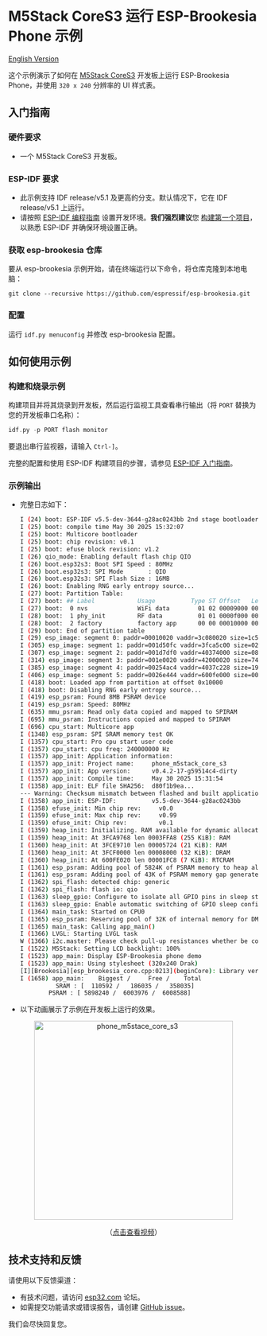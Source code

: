 # M5Stack CoreS3 运行 ESP-Brookesia Phone 示例

[English Version](./README.md)

这个示例演示了如何在 [M5Stack CoreS3](https://docs.m5stack.com/en/core/CoreS3) 开发板上运行 ESP-Brookesia Phone，并使用 `320 x 240` 分辨率的 UI 样式表。

## 入门指南

### 硬件要求

* 一个 M5Stack CoreS3 开发板。

### ESP-IDF 要求

- 此示例支持 IDF release/v5.1 及更高的分支。默认情况下，它在 IDF release/v5.1 上运行。
- 请按照 [ESP-IDF 编程指南](https://docs.espressif.com/projects/esp-idf/zh_CN/latest/esp32/get-started/index.html) 设置开发环境。**我们强烈建议**您 [构建第一个项目](https://docs.espressif.com/projects/esp-idf/zh_CN/latest/esp32/get-started/index.html#build-your-first-project)，以熟悉 ESP-IDF 并确保环境设置正确。

### 获取 esp-brookesia 仓库

要从 esp-brookesia 示例开始，请在终端运行以下命令，将仓库克隆到本地电脑：

```
git clone --recursive https://github.com/espressif/esp-brookesia.git
```

### 配置

  运行 ``idf.py menuconfig`` 并修改 esp-brookesia 配置。

## 如何使用示例

### 构建和烧录示例

构建项目并将其烧录到开发板，然后运行监视工具查看串行输出（将 `PORT` 替换为您的开发板串口名称）：

```c
idf.py -p PORT flash monitor
```

要退出串行监视器，请输入 ``Ctrl-]``。

完整的配置和使用 ESP-IDF 构建项目的步骤，请参见 [ESP-IDF 入门指南](https://docs.espressif.com/projects/esp-idf/zh_CN/latest/get-started/index.html)。

### 示例输出

- 完整日志如下：

    ```bash
    I (24) boot: ESP-IDF v5.5-dev-3644-g28ac0243bb 2nd stage bootloader
    I (25) boot: compile time May 30 2025 15:32:07
    I (25) boot: Multicore bootloader
    I (25) boot: chip revision: v0.1
    I (25) boot: efuse block revision: v1.2
    I (26) qio_mode: Enabling default flash chip QIO
    I (26) boot.esp32s3: Boot SPI Speed : 80MHz
    I (26) boot.esp32s3: SPI Mode       : QIO
    I (26) boot.esp32s3: SPI Flash Size : 16MB
    I (26) boot: Enabling RNG early entropy source...
    I (27) boot: Partition Table:
    I (27) boot: ## Label            Usage          Type ST Offset   Length
    I (27) boot:  0 nvs              WiFi data        01 02 00009000 00006000
    I (28) boot:  1 phy_init         RF data          01 01 0000f000 00001000
    I (28) boot:  2 factory          factory app      00 00 00010000 00400000
    I (29) boot: End of partition table
    I (29) esp_image: segment 0: paddr=00010020 vaddr=3c080020 size=1c50d4h (1855700) map
    I (305) esp_image: segment 1: paddr=001d50fc vaddr=3fca5c00 size=02cech ( 11500) load
    I (307) esp_image: segment 2: paddr=001d7df0 vaddr=40374000 size=08228h ( 33320) load
    I (314) esp_image: segment 3: paddr=001e0020 vaddr=42000020 size=74a9ch (477852) map
    I (385) esp_image: segment 4: paddr=00254ac4 vaddr=4037c228 size=19978h (104824) load
    I (406) esp_image: segment 5: paddr=0026e444 vaddr=600fe000 size=00020h (    32) load
    I (418) boot: Loaded app from partition at offset 0x10000
    I (418) boot: Disabling RNG early entropy source...
    I (419) esp_psram: Found 8MB PSRAM device
    I (419) esp_psram: Speed: 80MHz
    I (635) mmu_psram: Read only data copied and mapped to SPIRAM
    I (695) mmu_psram: Instructions copied and mapped to SPIRAM
    I (696) cpu_start: Multicore app
    I (1348) esp_psram: SPI SRAM memory test OK
    I (1357) cpu_start: Pro cpu start user code
    I (1357) cpu_start: cpu freq: 240000000 Hz
    I (1357) app_init: Application information:
    I (1357) app_init: Project name:     phone_m5stack_core_s3
    I (1357) app_init: App version:      v0.4.2-17-g59514c4-dirty
    I (1357) app_init: Compile time:     May 30 2025 15:31:54
    I (1358) app_init: ELF file SHA256:  d80f1b9ea...
    --- Warning: Checksum mismatch between flashed and built applications. Checksum of built application is ef79260e6f5202cec75e5416bbccb5e965cc5013ec6f35442ce4726db0c74a34
    I (1358) app_init: ESP-IDF:          v5.5-dev-3644-g28ac0243bb
    I (1358) efuse_init: Min chip rev:     v0.0
    I (1359) efuse_init: Max chip rev:     v0.99
    I (1359) efuse_init: Chip rev:         v0.1
    I (1359) heap_init: Initializing. RAM available for dynamic allocation:
    I (1359) heap_init: At 3FCA9768 len 0003FFA8 (255 KiB): RAM
    I (1360) heap_init: At 3FCE9710 len 00005724 (21 KiB): RAM
    I (1360) heap_init: At 3FCF0000 len 00008000 (32 KiB): DRAM
    I (1360) heap_init: At 600FE020 len 00001FC8 (7 KiB): RTCRAM
    I (1361) esp_psram: Adding pool of 5824K of PSRAM memory to heap allocator
    I (1361) esp_psram: Adding pool of 43K of PSRAM memory gap generated due to end address alignment of drom to the heap allocator
    I (1362) spi_flash: detected chip: generic
    I (1362) spi_flash: flash io: qio
    I (1363) sleep_gpio: Configure to isolate all GPIO pins in sleep state
    I (1363) sleep_gpio: Enable automatic switching of GPIO sleep configuration
    I (1364) main_task: Started on CPU0
    I (1365) esp_psram: Reserving pool of 32K of internal memory for DMA/internal allocations
    I (1365) main_task: Calling app_main()
    I (1366) LVGL: Starting LVGL task
    W (1366) i2c.master: Please check pull-up resistances whether be connected properly. Otherwise unexpected behavior would happen. For more detailed information, please read docs
    I (1522) M5Stack: Setting LCD backlight: 100%
    I (1523) app_main: Display ESP-Brookesia phone demo
    I (1523) app_main: Using stylesheet (320x240 Drak)
    [I][Brookesia][esp_brookesia_core.cpp:0213](beginCore): Library version: 0.5.0
    I (1658) app_main:    Biggest /     Free /    Total
              SRAM : [  110592 /   186035 /   358035]
            PSRAM : [ 5898240 /  6003976 /  6008588]
    ```

- 以下动画展示了示例在开发板上运行的效果。

<p align="center">
<img src="https://dl.espressif.com/AE/esp-dev-kits/esp_ui_phone_m5stace_core_s3.gif" alt ="phone_m5stace_core_s3" width="400">
</p>

<p align="center">
（<a href="https://dl.espressif.com/AE/esp-dev-kits/esp_ui_phone_m5stace_core_s3.mp4">点击查看视频</a>）
</p>

## 技术支持和反馈

请使用以下反馈渠道：

- 有技术问题，请访问 [esp32.com](https://esp32.com/viewforum.php?f=35) 论坛。
- 如需提交功能请求或错误报告，请创建 [GitHub issue](https://github.com/espressif/esp-brookesia/issues)。

我们会尽快回复您。

